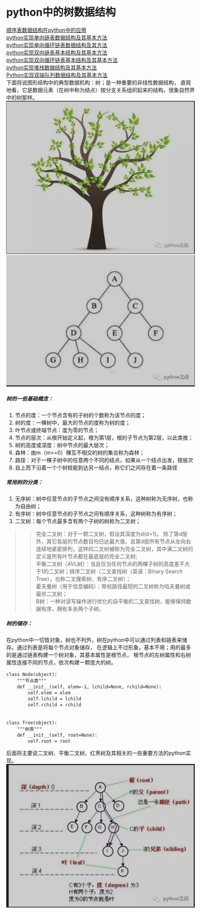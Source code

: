 # python中的树数据结构
[顺序表数据结构在python中的应用](A数据机构和算法对python意味着什么.md)<br>
[python实现单向链表数据结构及其基本方法](B顺序表数据结构在python中的应用.md)<br>
[python实现单向循环链表数据结构及其方法](Dpython实现单向循环链表数据结构及其方法.md)<br>
[python实现双向链表基本结构及其基本方法](Cpython实现单向链表数据结构及其基本方法.md)<br>
[python实现双向循环链表基本结构及其基本方法](Epython实现双向链表基本结构及其基本方法.md)<br>
[python实现堆栈数据结构及其基本方法](Fpython实现双向循环链表基本结构及其基本方法.md)<br>
[Python实现双端队列数据结构及其基本方法](Gpython实现堆栈数据结构及其基本方法.md)<br>
下面将说图形结构中的典型数据机构：树；是一种重要的非线性数据结构，
直观地看，它是数据元素（在树中称为结点）按分支关系组织起来的结构，很象自然界中的树那样。<br>
![](png/18.png)
![](png/19.png)
##### 树的一些基础概念：
1. 节点的度：一个节点含有的子树的个数称为该节点的度；<br>
2. 树的度：一棵树中，最大的节点的度称为树的度；<br>
3. 叶节点或终端节点：度为零的节点；<br>
4. 节点的层次：从根开始定义起，根为第1层，根的子节点为第2层，以此类推；<br>
5. 树的高度或深度：树中节点的最大层次；<br>
6. 森林：由m（m>=0）棵互不相交的树的集合称为森林；<br>
7. 路径：对于一棵子树中的任意两个不同的结点，如果从一个结点出发，按层次<br>
8. 自上而下沿着一个个树枝能到达另一结点，称它们之间存在着一条路径<br>
##### 常用树的分类：
1. 无序树：树中任意节点的子节点之间没有顺序关系，这种树称为无序树，也称为自由树；<br>
2. 有序树：树中任意节点的子节点之间有顺序关系，这种树称为有序树；<br>
3. 二叉树：每个节点最多含有两个子树的树称为二叉树；<br>
>> 完全二叉树：对于一颗二叉树，假设其深度为d(d>1)。
    除了第d层外，其它各层的节点数目均已达最大值，且第d层所有节点从左向右连续地紧密排列，这样的二叉树被称为完全二叉树，其中满二叉树的定义是所有叶节点都在最底层的完全二叉树;<br>
>> 平衡二叉树（AVL树）：当且仅当任何节点的两棵子树的高度差不大于1的二叉树；排序二叉树（二叉查找树（英语：Binary Search Tree），也称二叉搜索树、有序二叉树）；<br>
>> 霍夫曼树（用于信息编码）：带权路径最短的二叉树称为哈夫曼树或最优二叉树；<br>
>> B树：一种对读写操作进行优化的自平衡的二叉查找树，能够保持数据有序，拥有多余两个子树。<br>
##### 树的储存：
在python中一切皆对象，树也不列外，树在python中可以通过列表和链表来储存。通过列表是将每个节点对象储存，
在逻辑上不过形象，基本不用；用的最多的是通过链表构建一个树对象，其基本属性是根节点，
根节点的左树属性和右树属性连接不同的节点，依次构建一颗庞大的树。<br>
```
class Node(object):
    """节点类"""
    def __init__(self, elem=-1, lchild=None, rchild=None):
        self.elem = elem
        self.lchild = lchild
        self.rchild = rchild


class Tree(object):
    """树类"""
    def __init__(self, root=None):
        self.root = root
```
后面将主要说二叉树、平衡二叉树、红黑树及其相关的一些重要方法的python实现。<br>
![](png/20.png)